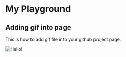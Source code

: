 # My Playground

## Adding gif into page
This is how to add gif file into your github project page.

![Hello!](https://media.giphy.com/media/vFKqnCdLPNOKc/giphy.gif)
